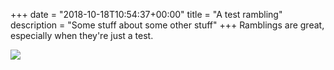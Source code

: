 +++
date = "2018-10-18T10:54:37+00:00"
title = "A test rambling"
description = "Some stuff about some other stuff"
+++
Ramblings are great, especially when they're just a test.

![](/uploads/1841041.jpg)
